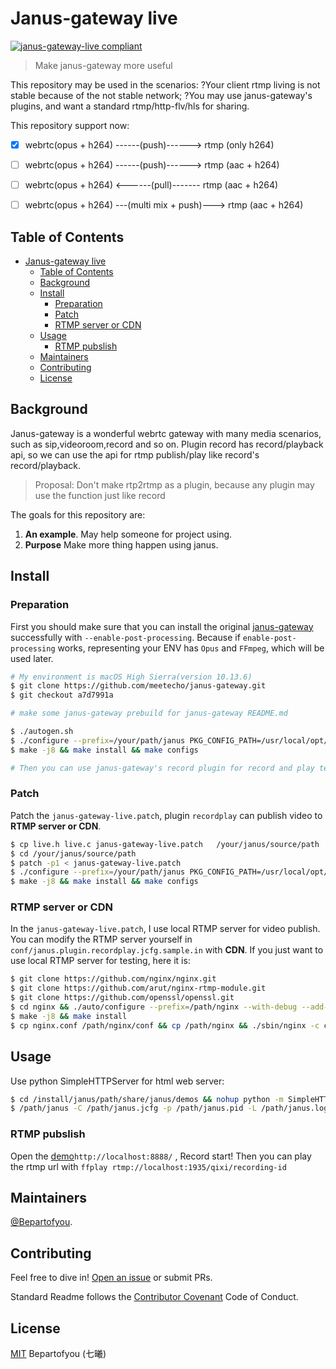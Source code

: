 # Janus-gateway live

[![janus-gateway-live compliant](https://img.shields.io/badge/rtmp%20live-janus--gateway-brightgreen.svg)](https://github.com/Bepartofyou/janus-gateway-live)

> Make janus-gateway more useful

 This repository may be used in the scenarios: ?Your client rtmp living is not stable because of the not stable network; ?You may use janus-gateway's plugins, and want a standard rtmp/http-flv/hls for sharing.

This repository support now:

* [x] webrtc(opus + h264) ------(push)------> rtmp (only h264)
* [ ] webrtc(opus + h264) ------(push)------> rtmp (aac + h264)
* [ ] webrtc(opus + h264) <------(pull)------- rtmp (aac + h264)
* [ ] webrtc(opus + h264) ---(multi mix + push)---> rtmp (aac + h264)


## Table of Contents

- [Janus-gateway live](#janus-gateway-live)
  - [Table of Contents](#table-of-contents)
  - [Background](#background)
  - [Install](#install)
    - [Preparation](#preparation)
    - [Patch](#patch)
    - [RTMP server or CDN](#rtmp-server-or-cdn)
  - [Usage](#usage)
    - [RTMP pubslish](#rtmp-pubslish)
  - [Maintainers](#maintainers)
  - [Contributing](#contributing)
  - [License](#license)

## Background

Janus-gateway is a wonderful webrtc gateway with many media scenarios, such as sip,videoroom,record and so on. Plugin record has record/playback api, so we can use the api for rtmp publish/play like record's record/playback.

> Proposal: Don't make rtp2rtmp as a plugin, because any plugin may use the function just like record


The goals for this repository are:

1. **An example**. May help someone for project using.
2. **Purpose** Make more thing happen using janus.


## Install

### Preparation
  
First you should make sure that you can install the original [janus-gateway](https://github.com/meetecho/janus-gateway) successfully with `--enable-post-processing`. Because if `enable-post-processing` works, representing your ENV has `Opus` and `FFmpeg`, which will be used later.

```sh
# My environment is macOS High Sierra(version 10.13.6)
$ git clone https://github.com/meetecho/janus-gateway.git
$ git checkout a7d7991a

# make some janus-gateway prebuild for janus-gateway README.md

$ ./autogen.sh
$ ./configure --prefix=/your/path/janus PKG_CONFIG_PATH=/usr/local/opt/openssl/lib/pkgconfig  --enable-post-processing
$ make -j8 && make install && make configs

# Then you can use janus-gateway's record plugin for record and play testing.
```

### Patch

Patch the `janus-gateway-live.patch`, plugin `recordplay` can publish video to **RTMP server or CDN**.

```sh
$ cp live.h live.c janus-gateway-live.patch   /your/janus/source/path
$ cd /your/janus/source/path
$ patch -p1 < janus-gateway-live.patch
$ ./configure --prefix=/your/path/janus PKG_CONFIG_PATH=/usr/local/opt/openssl/lib/pkgconfig  --enable-post-processing
$ make -j8 && make install && make configs
```

### RTMP server or CDN

In the `janus-gateway-live.patch`, I use local RTMP server for video publish. You can modify the RTMP server yourself in `conf/janus.plugin.recordplay.jcfg.sample.in` with **CDN**. If you just want to use local RTMP server for testing, here it is:

```sh
$ git clone https://github.com/nginx/nginx.git
$ git clone https://github.com/arut/nginx-rtmp-module.git
$ git clone https://github.com/openssl/openssl.git
$ cd nginx && ./auto/configure --prefix=/path/nginx --with-debug --add-module=/path/nginx-rtmp-module --with-openssl=/path/openssl
$ make -j8 && make install
$ cp nginx.conf /path/nginx/conf && cp /path/nginx && ./sbin/nginx -c conf/nginx.conf
```

## Usage

Use python SimpleHTTPServer for html web server:

```sh
$ cd /install/janus/path/share/janus/demos && nohup python -m SimpleHTTPServer 8888 &
$ /path/janus -C /path/janus.jcfg -p /path/janus.pid -L /path/janus.log -l -R -b -D -d 7 -e -B 50
```

### RTMP pubslish

Open the [demo](http://localhost:8888/)`http://localhost:8888/` , Record start! Then you can play the rtmp url with `ffplay rtmp://localhost:1935/qixi/recording-id`


## Maintainers

[@Bepartofyou](https://github.com/RichardLitt).

## Contributing

Feel free to dive in! [Open an issue](https://github.com/Bepartofyou/janus-gateway-live/issues/new) or submit PRs.

Standard Readme follows the [Contributor Covenant](http://contributor-covenant.org/version/1/3/0/) Code of Conduct.


## License

[MIT](LICENSE) Bepartofyou (七曦)
